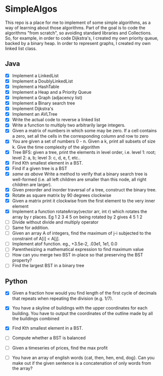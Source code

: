 SimpleAlgos
===========

This repo is a place for me to implement of some simple algorithms, as a way of learning about those algorithms.  Part of the goal is to code the algorithms "from scratch", so avoiding standard libraries and Collections.  So, for example, in order to code Dijkstra's, I created my own priority queue, backed by a binary heap.  In order to represent graphs, I created my own linked list class.  

## Java

- [x] Implement a LinkedList
- [x] Implement a DoublyLinkedList
- [x] Implement a HashTable
- [x] Implement a Heap and a Priority Queue
- [x] Implement a Graph (adjacency list)
- [x] Implement a Binary search tree
- [x] Implement Dijkstra's
- [x] Implement an AVLTree
- [x] Write the actual code to reverse a linked list
- [x] Write a function to multiply two arbitrarily large integers. 
- [x] Given a matrix of numbers in which some may be zero. If a cell contains a zero, set all the cells in the corresponding column and row to zero
- [x] You are given a set of numbers 0 - n. Given a k, print all subsets of size k. Give the time complexity of the algorithm
- [x] Tree BFS: given a tree, print the elements in level order, i.e. level 1: root; level 2: a, b; level 3: c, d, e, f, etc.. 
- [x] Find Kth smallest element in a BST.
- [x] Find if a given tree is a BST
- [x] *same as above* Write a method to verify that a binary search tree is well-formed (i.e. all left children are smaller than this node, all right children are larger).
- [x] Given preorder and inorder traversal of a tree, construct the binary tree.
- [x] Rotate as square matrix by 90 degrees clockwise
- [x] Given a matrix print it clockwise from the first element to the very inner element
- [x] Implement a function rotateArray(vector<int> arr, int r) which rotates the array by r places. Eg 1 2 3 4 5 on being rotated by 2 gives 4 5 1 2
- [ ] Divide without divide and multiply operator
- [ ] Same for addition.
- [ ] Given an array A of integers, find the maximum of j-i subjected to the constraint of A[i] < A[j].
- [ ] Implement atof function. eg., +3.5e-2, .03e1, 1e1, 0.0
- [ ] Parenthesizing a mathematical expression to find maximum value
- [ ] How can you merge two BST in-place so that preserving the BST property?
- [ ] Find the largest BST in a binary tree

## Python

- [x] Given a fraction how would you find length of the first cycle of decimals that repeats when repeating the division (e.g. 1/7).
- [x] You have a skyline of buildings with the upper coordinates for each building. You have to output the coordinates of the outline made by all the buildings combined
- [x] Find Kth smallest element in a BST.
- [ ] Compute whether a BST is balanced
- [ ] Given a timeseries of prices, find the max profit
- [ ] You have an array of english words {cat, then, hen, end, dog}. Can you make out if the given sentence is a concatenation of only words from the array?


